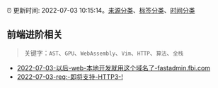 :alarm_clock: 更新时间: 2022-07-03 10:15:14。[来源分类](../README.md)、[标签分类](../TAGS.md)、[时间分类](../TIMELINE.md)

## 前端进阶相关


> 关键字：`AST`、`GPU`、`WebAssembly`、`Vim`、`HTTP`、`算法`、`全栈`



- [2022-07-03-以后-web-本地开发就用这个域名了-fastadmin.fbi.com](https://www.v2ex.com/t/863767) 
- [2022-07-03-req:-即将支持-HTTP3-!](https://toutiao.io/k/ojt7tnh) 